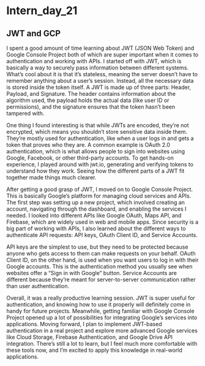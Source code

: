 # Intern_day_21

## JWT and GCP
 I spent a good amount of time learning about JWT (JSON Web Token) and Google Console Project both of which are super important when it comes to authentication and working with APIs. I started off with JWT, which is basically a way to securely pass information between different systems. What’s cool about it is that it’s stateless, meaning the server doesn’t have to remember anything about a user’s session. Instead, all the necessary data is stored inside the token itself. A JWT is made up of three parts: Header, Payload, and Signature. The header contains information about the algorithm used, the payload holds the actual data (like user ID or permissions), and the signature ensures that the token hasn’t been tampered with.  

One thing I found interesting is that while JWTs are encoded, they’re not encrypted, which means you shouldn’t store sensitive data inside them. They’re mostly used for authentication, like when a user logs in and gets a token that proves who they are. A common example is OAuth 2.0 authentication, which is what allows people to sign into websites using Google, Facebook, or other third-party accounts. To get hands-on experience, I played around with jwt.io, generating and verifying tokens to understand how they work. Seeing how the different parts of a JWT fit together made things much clearer.  

After getting a good grasp of JWT, I moved on to Google Console Project. This is basically Google’s platform for managing cloud services and APIs. The first step was setting up a new project, which involved creating an account, navigating through the dashboard, and enabling the services I needed. I looked into different APIs like Google OAuth, Maps API, and Firebase, which are widely used in web and mobile apps. Since security is a big part of working with APIs, I also learned about the different ways to authenticate API requests: API keys, OAuth Client ID, and Service Accounts.  

API keys are the simplest to use, but they need to be protected because anyone who gets access to them can make requests on your behalf. OAuth Client ID, on the other hand, is used when you want users to log in with their Google accounts. This is the authentication method you usually see when websites offer a “Sign in with Google” button. Service Accounts are different because they’re meant for server-to-server communication rather than user authentication.  
  
Overall, it was a really productive learning session. JWT is super useful for authentication, and knowing how to use it properly will definitely come in handy for future projects. Meanwhile, getting familiar with Google Console Project opened up a lot of possibilities for integrating Google’s services into applications. Moving forward, I plan to implement JWT-based authentication in a real project and explore more advanced Google services like Cloud Storage, Firebase Authentication, and Google Drive API integration. There’s still a lot to learn, but I feel much more comfortable with these tools now, and I’m excited to apply this knowledge in real-world applications.